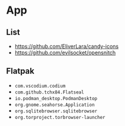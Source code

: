 # App
## List
- https://github.com/EliverLara/candy-icons
- https://github.com/evilsocket/opensnitch

## Flatpak
- ```com.vscodium.codium```
- ```com.github.tchx84.Flatseal```
- ```io.podman_desktop.PodmanDesktop```
- ```org.gnome.seahorse.Application```
- ```org.sqlitebrowser.sqlitebrowser```
- ```org.torproject.torbrowser-launcher```
